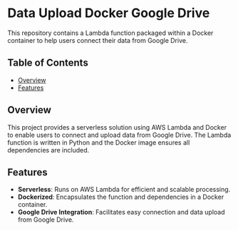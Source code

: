 # Data Upload Docker Google Drive

This repository contains a Lambda function packaged within a Docker container to help users connect their data from Google Drive.

## Table of Contents

- [Overview](#overview)
- [Features](#features)

## Overview

This project provides a serverless solution using AWS Lambda and Docker to enable users to connect and upload data from Google Drive. The Lambda function is written in Python and the Docker image ensures all dependencies are included.

## Features

- **Serverless**: Runs on AWS Lambda for efficient and scalable processing.
- **Dockerized**: Encapsulates the function and dependencies in a Docker container.
- **Google Drive Integration**: Facilitates easy connection and data upload from Google Drive.
